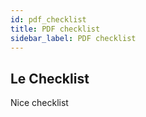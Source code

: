 ```yaml
---
id: pdf_checklist
title: PDF checklist
sidebar_label: PDF checklist
---
```


## Le Checklist

Nice checklist
